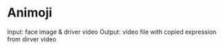 # Animoji
Input: face image & driver video
Output: video file with copied expression from dirver video
